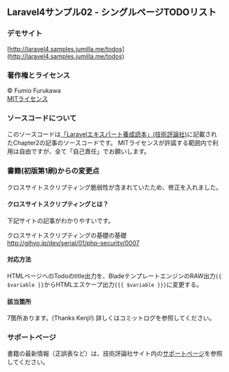 
## Laravel4サンプル02 - シングルページTODOリスト

### デモサイト

[http://laravel4.samples.jumilla.me/todos](http://laravel4.samples.jumilla.me/todos)

### 著作権とライセンス

&copy; Fumio Furukawa  
[MITライセンス](http://opensource.org/licenses/MIT)

### ソースコードについて

このソースコードは[「Laravelエキスパート養成読本」(技術評論社)](http://amzn.to/1IOCifo)に記載されたChapter2の記事のソースコードです。
MITライセンスが許諾する範囲内で利用は自由ですが、全て「自己責任」でお願いします。

### 書籍(初版第1刷)からの変更点

クロスサイトスクリプティング脆弱性が含まれていたため、修正を入れました。

#### クロスサイトスクリプティングとは？

下記サイトの記事がわかりやすいです。

クロスサイトスクリプティングの基礎の基礎  
http://gihyo.jp/dev/serial/01/php-security/0007

#### 対応方法

HTMLページへのTodoのtitle出力を、BladeテンプレートエンジンのRAW出力```{{ $variable }}```からHTMLエスケープ出力```{{{ $variable }}}```に変更する。

#### 該当箇所

7箇所あります。(Thanks Kenji!)
詳しくはコミットログを参照してください。

### サポートページ

書籍の最新情報（正誤表など）は、技術評論社サイト内の[サポートページ](http://gihyo.jp/book/2015/978-4-7741-7313-9)を参照してください。
